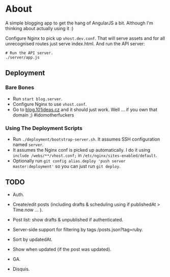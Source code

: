 # About

A simple blogging app to get the hang of AngularJS a bit. Although I'm thinking about actually using it :)

Configure Nginx to pick up `vhost.dev.conf`. That will serve assets and for all unrecognised routes just serve index.html. And run the API server:

```
# Run the API server.
./server/app.js
```

## Deployment

### Bare Bones

- Run `start blog.server`.
- Configure Nginx to use `vhost.conf`.
- Go to [blog.101ideas.cz](http://blog.101ideas.cz) and it should just work. Well ... if you own that domain ;) #idomotherfuckers

### Using The Deployment Scripts

- Run `./deployment/bootstrap-server.sh`. It assumes SSH configuration named `server`.
- It assumes the Nginx conf is picked up automatically. I do it using `include /webs/**/vhost.conf;` in `/etc/nginx/sites-enabled/default`.
- Optionally run `git config alias.deploy 'push server master:deployment'` so you can just run `git deploy`.


## TODO

- Auth.
- Create/edit posts (including drafts & scheduling using if publishedAt > Time.now ... ).
- Post list: show drafts & unpublished if authenticated.
- Server-side support for filtering by tags /posts.json?tag=ruby.
- Sort by updatedAt.
- Show when updated (if the post was updated).

- GA.
- Disquis.

